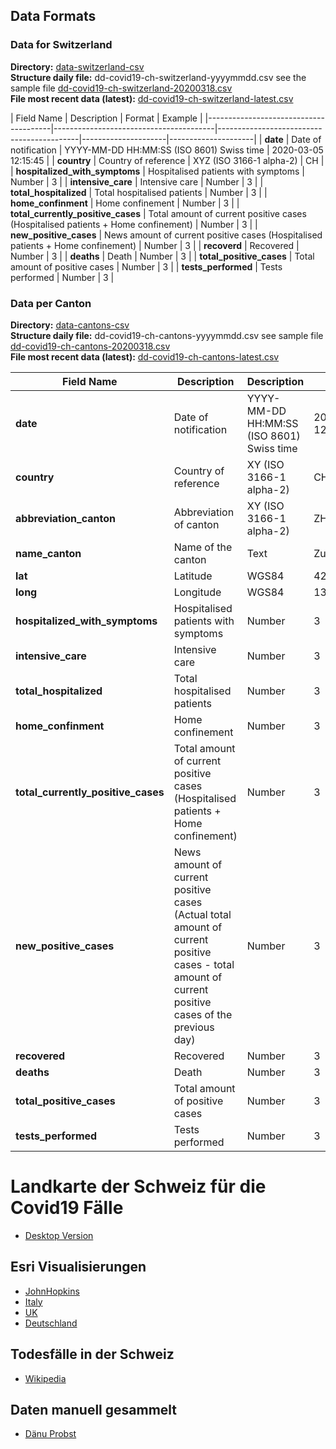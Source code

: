 ## Data Formats

### Data for Switzerland

**Directory:**  [data-switzerland-csv](https://github.com/zdavatz/covid19_ch/tree/master/data-switzerland-csv)<br>
**Structure daily file:** dd-covid19-ch-switzerland-yyyymmdd.csv see the sample file [dd-covid19-ch-switzerland-20200318.csv](https://github.com/zdavatz/covid19_ch/blob/master/data-switzerland-csv/dd-covid19-ch-switzerland-20200318-example.csv)<br>
**File most recent data (latest):** [dd-covid19-ch-switzerland-latest.csv](https://github.com/zdavatz/covid19_ch/blob/master/data-switzerland-csv/dd-covid19-ch-switzerland-latest.csv)<br>

| Field Name                            | Description                            | Format                                    | Example             |
|---------------------------------------|----------------------------------------|-------------------------------------------|---------------------|---------------------|
| **date**                              | Date of notification                   | YYYY-MM-DD HH:MM:SS (ISO 8601) Swiss time | 2020-03-05 12:15:45 |
| **country**                           | Country of reference                   | XYZ (ISO 3166-1 alpha-2)                  | CH                  |
| **hospitalized_with_symptoms**        | Hospitalised patients with symptoms    | Number                                    | 3                   |
| **intensive_care**                    | Intensive care                         | Number                                    | 3                   |
| **total_hospitalized**                | Total hospitalised patients            | Number                                    | 3                   |
| **home_confinment**                   | Home confinement                       | Number                                    | 3                   |
| **total_currently_positive_cases**    | Total amount of current positive cases (Hospitalised patients + Home confinement)  | Number              | 3                   |
| **new_positive_cases**                | News amount of current positive cases (Hospitalised patients + Home confinement)   | Number              | 3                   |
| **recoverd**                          | Recovered                              | Number                                    | 3                   |
| **deaths**                            | Death                                  | Number                                    | 3                   |
| **total_positive_cases**              | Total amount of positive cases         | Number                                    | 3                   |
| **tests_performed**                   | Tests performed                        | Number                                    | 3                   |


### Data per Canton

**Directory:**  [data-cantons-csv](https://github.com/zdavatz/covid19_ch/tree/master/data-cantons-csv)<br>
**Structure daily file:** dd-covid19-ch-cantons-yyyymmdd.csv see sample file [dd-covid19-ch-cantons-20200318.csv](https://github.com/zdavatz/covid19_ch/blob/master/data-cantons-csv/dd-covid19-ch-cantons-20200318-example.csv)<br>
**File most recent data (latest):** [dd-covid19-ch-cantons-latest.csv](https://github.com/zdavatz/covid19_ch/blob/master/data-cantons-csv/dd-covid19-ch-cantons-latest.csv)<br>

| Field Name                              | Description                            | Description                                 | Format              | Example             |
|-----------------------------------------|----------------------------------------|---------------------------------------------|---------------------|---------------------|
| **date**                                | Date of notification                   | YYYY-MM-DD HH:MM:SS (ISO 8601) Swiss time   | 2020-03-05 12:15:45 |
| **country**                             | Country of reference                   | XY (ISO 3166-1 alpha-2)                     | CH                  |
| **abbreviation_canton**                 | Abbreviation of canton                 | XY (ISO 3166-1 alpha-2)                     | ZH                  |
| **name_canton**                         | Name of the canton                     | Text                                        | Zurich              |
| **lat**                                 | Latitude                               | WGS84                                       | 42.6589177          |
| **long**                                | Longitude                              | WGS84                                       | 13.70439971         |
| **hospitalized_with_symptoms**          | Hospitalised patients with symptoms    | Number                                      | 3                   |
| **intensive_care**                      | Intensive care                         | Number                                      | 3                   |
| **total_hospitalized**                  | Total hospitalised patients            | Number                                      | 3                   |
| **home_confinment**                     | Home confinement                       | Number                                      | 3                   |
| **total_currently_positive_cases**      | Total amount of current positive cases (Hospitalised patients + Home confinement)    | Number              | 3                   |
| **new_positive_cases**                  | News amount of current positive cases (Actual total amount of current positive cases - total amount of current positive cases of the previous day)  | Number                        | 3                   |
| **recovered**                           | Recovered                              | Number                                      | 3                   |
| **deaths**                              | Death                                  | Number                                      | 3                   |
| **total_positive_cases**                | Total amount of positive cases         | Number                                      | 3                   |
| **tests_performed**                     | Tests performed                        | Number                                      | 3                   |


# Landkarte der Schweiz für die Covid19 Fälle
* [Desktop Version](https://ddrobotec.maps.arcgis.com/apps/opsdashboard/index.html#/5ed2e108dbab4235a7318d1cfe147e7a)

## Esri Visualisierungen
* [JohnHopkins](https://gisanddata.maps.arcgis.com/apps/opsdashboard/index.html#/bda7594740fd40299423467b48e9ecf6)
* [Italy](http://opendatadpc.maps.arcgis.com/apps/opsdashboard/index.html#/b0c68bce2cce478eaac82fe38d4138b1)
* [UK](https://www.arcgis.com/apps/opsdashboard/index.html#/f94c3c90da5b4e9f9a0b19484dd4bb14)
* [Deutschland](https://experience.arcgis.com/experience/478220a4c454480e823b17327b2bf1d4)

## Todesfälle in der Schweiz
* [Wikipedia](https://de.wikipedia.org/wiki/COVID-19-Pandemie_in_der_Schweiz#Todesf%C3%A4lle)

## Daten manuell gesammelt
* [Dänu Probst](https://github.com/daenuprobst/covid19-cases-switzerland)
